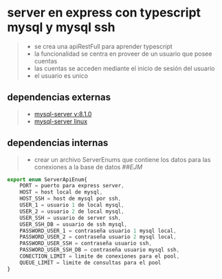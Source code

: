 # server en express con typescript mysql y mysql ssh

>- se crea una apiRestFull para aprender typescript
>- la funcionalidad se centra en proveer de un usuario que posee cuentas
>- las cuentas se acceden mediante el inicio de sesión del usuario
>- el usuario es unico

## dependencias externas
>- [mysql-server v:8.1.0](https://dev.mysql.com/downloads/mysql/)
>- [mysql-server linux](https://www.digitalocean.com/community/tutorials/how-to-install-mysql-on-ubuntu-20-04-es)

## dependencias internas
>- crear un archivo ServerEnums que contiene los datos para las conexiones a la base de datos
##_EJM_
```js
export enum ServerApiEnum{
    PORT = puerto para express server,
    HOST = host local de mysql,
    HOST_SSH = host de mysql por ssh,
    USER_1 = usuario 1 de local mysql,
    USER_2 = usuario 2 de local mysql,
    USER_SSH = usuario de server ssh,
    USER_SSH_DB = usuario de ssh mysql,
    PASSWORD_USER_1 = contraseña usuario 1 mysql local,
    PASSWORD_USER_2 = contraseña usuario 2 mysql local,
    PASSWORD_USER_SSH = contraseña usuario ssh,
    PASSWORD_USER_SSH_DB = contraseña usuario mysql ssh,
    CONECTION_LIMIT = limite de conexiones para el pool,
    QUEUE_LIMIT = limite de consultas para el pool
}
```
